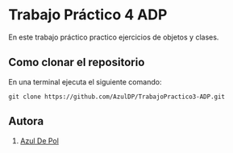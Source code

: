 # Trabajo Práctico 4 ADP

En este trabajo práctico practico ejercicios de objetos y clases.


 
## Como clonar el repositorio 
En una terminal ejecuta el siguiente comando: 

```
git clone https://github.com/AzulDP/TrabajoPractico3-ADP.git
```

## Autora

1. [Azul De Pol](https://github.com/AzulDP)
